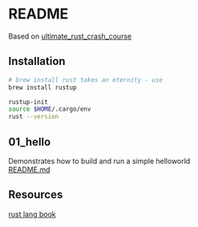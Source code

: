# README

Based on [ultimate_rust_crash_course](https://github.com/CleanCut/ultimate_rust_crash_course)

## Installation 
```sh
# brew install rust takes an eternity - use
brew install rustup

rustup-init
source $HOME/.cargo/env
rust --version
```


## 01_hello
Demonstrates how to build and run a simple helloworld  
[README.md](01_hello/README.md)


## Resources

[rust lang book](https://doc.rust-lang.org/book/title-page.html)  
